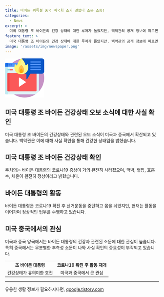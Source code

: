 ```yaml
---
title: 바이든 위독설 중국 미국회 조기 걸렸다 소문 소동!
categories:
  - News
excerpt: >
  미국 대통령 조 바이든의 건강 상태에 대한 루머가 돌았지만, 백악관의 공개 정보에 따르면 그는 건강함을 확인했다. 바이든 대통령이 코로나19 회복 후 모든 신체기능이 정상인 것으로 판명되었으며, 이번 주 회의가 취소되었지만 건강과는 관련이 없는 것으로 보인다. 이에 따라 중동 사태 관련 연설과 카멜라 해리스 부통령과의 일정 등을 소화하고 있으며, 건강 문제는 당장 우려되지 않는다.
feature_text: >
  미국 대통령 조 바이든의 건강 상태에 대한 루머가 돌았지만, 백악관의 공개 정보에 따르면 그는 건강함을 확인했다. 바이든 대통령이 코로나19 회복 후 모든 신체기능이 정상인 것으로 판명되었으며, 이번 주 회의가 취소되었지만 건강과는 관련이 없는 것으로 보인다. 이에 따라 중동 사태 관련 연설과 카멜라 해리스 부통령과의 일정 등을 소화하고 있으며, 건강 문제는 당장 우려되지 않는다.
image: '/assets/img/newspaper.png'
---
```


<p><img src="/assets/img/news.png" alt="rentncar 속보" /></p>

<h2 data-ke-size="size26">미국 대통령 조 바이든 건강상태 오보 소식에 대한 사실 확인</h2>

<p data-ke-size="size16">미국 대통령 조 바이든의 건강상태와 관련된 오보 소식이 미국과 중국에서 확산되고 있습니다. 백악관은 이에 대해 사실 확인을 통해 건강한 상태임을 밝혔습니다.</p>

<h2 data-ke-size="size26">미국 대통령 조 바이든 건강상태 확인</h2>

<p data-ke-size="size16">주치의는 바이든 대통령의 코로나19 증상이 거의 완전히 사라졌으며, 맥박, 혈압, 호흡수, 체온이 완전히 정상이라고 밝혔습니다.</p>

<h2 data-ke-size="size26">바이든 대통령의 활동</h2>

<p data-ke-size="size16">바이든 대통령은 코로나19 확진 후 선거운동을 중단하고 몸을 쉬었지만, 현재는 활동을 이어가며 정상적인 업무를 수행하고 있습니다.</p>

<h2 data-ke-size="size26">미국 중국에서의 관심</h2>

<p data-ke-size="size16">미국과 중국 양국에서는 바이든 대통령의 건강과 관련된 소문에 대한 관심이 높습니다. 특히 중국에서는 무분별한 추측성 소문이 나와 사실 확인의 중요성이 부각되고 있습니다.</p>

<table>
  <tr>
    <td style="text-align: center; height: 17px;"><b>조 바이든 대통령</b></td>
    <td style="text-align: center; height: 17px;"><b>코로나19 확진 후 활동 재개</b></td>
  </tr>
  <tr>
    <td style="text-align: center; height: 17px;">건강상태가 유의미한 호전</td>
    <td style="text-align: center; height: 17px;">미국과 중국에서 큰 관심</td>
  </tr>
</table>

<hr>
유용한 생활 정보가 필요하시다면, <a href="https://qoogle.tistory.com" rel="dofollow">qoogle.tistory.com</a>


